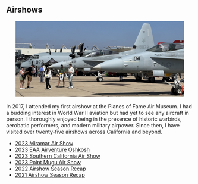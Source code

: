## Airshows

<center> 
    <img src="miramar.JPEG" width="90%" height="90%"> 
</center>

In 2017, I attended my first airshow at the Planes of Fame Air Museum. I had a budding interest in World War II aviation but had yet to see any aircraft in person. I thoroughly enjoyed being in the presence of historic warbirds, aerobatic performers, and modern military airpower. Since then, I have visited over twenty-five airshows across California and beyond.

* [2023 Miramar Air Show](https://williamteav.github.io/personal_website/airshows/miramar23.html)
* [2023 EAA Airventure Oshkosh](https://williamteav.github.io/personal_website/blog/post010/osh23.html)
* [2023 Southern California Air Show](https://williamteav.github.io/personal_website/blog/post009/socal23.html)
* [2023 Point Mugu Air Show](https://williamteav.github.io/personal_website/blog/post008/mugu23.html)
* [2022 Airshow Season Recap](https://williamteav.github.io/personal_website/blog/post007/airshows22.html)
* [2021 Airshow Season Recap](https://williamteav.github.io/personal_website/blog/post006/airshowsfall21.html)
